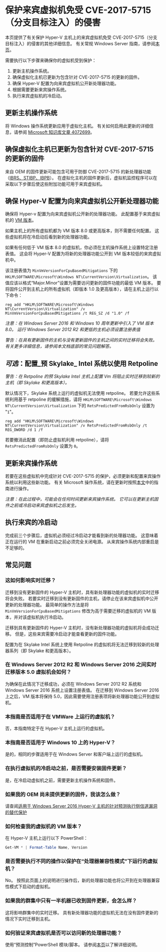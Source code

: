 # <a name="protecting-guest-virtual-machines-from-cve-2017-5715-branch-target-injection"></a>保护来宾虚拟机免受 CVE-2017-5715（分支目标注入）的侵害

本页提供了有关保护 Hyper-V 主机上的来宾虚拟机免受 CVE-2017-5715（分支目标注入）的侵害的其他详细信息。  有关常规 Windows Server 指南，请参阅[本页](https://support.microsoft.com/help/4072698/windows-server-guidance-to-protect-against-the-speculative-execution)。

需要执行以下步骤来确保你的虚拟机受到保护：

1. 更新主机操作系统。
2. 确保虚拟化主机已更新为包含针对 CVE-2017-5715 的更新的固件。
3. 确保 Hyper-V 配置为向来宾虚拟机公开新处理器功能。
4. 根据需要更新来宾操作系统。 
5. 执行来宾虚拟机的冷启动。

## <a name="update-the-host-operating-system"></a>更新主机操作系统

将 Windows 操作系统更新应用于虚拟化主机。 有关如何启用此更新的详细信息，请参阅 [Microsoft 知识库文章 4072699](https://support.microsoft.com/help/4072699)。

## <a name="ensure-the-virtualization-host-has-been-updated-to-firmware-which-contains-updates-for-cve-2017-5715"></a>确保虚拟化主机已更新为包含针对 CVE-2017-5715 的更新的固件

来自 OEM 的固件更新可能包含可用于防御 CVE-2017-5715 的新处理器功能（[IBRS、STIBP、IBPB](https://newsroom.intel.com/wp-content/uploads/sites/11/2018/01/Intel-Analysis-of-Speculative-Execution-Side-Channels.pdf)）。  在虚拟化主机的固件更新后，虚拟机监控程序可以在采取以下步骤后使这些附加功能可用于来宾虚拟机。

## <a name="ensure-hyper-v-is-configured-to-expose-new-processor-capabilities-to-guest-virtual-machines"></a>确保 Hyper-V 配置为向来宾虚拟机公开新处理器功能

确保将 Hyper-v 配置为向来宾虚拟机公开新的处理器功能。  此配置基于来宾虚拟机的 [VM 版本](https://docs.microsoft.com/windows-server/virtualization/hyper-v/deploy/upgrade-virtual-machine-version-in-hyper-v-on-windows-or-windows-server)。 

如果主机上的所有虚拟机都为 VM 版本 8.0 或更高版本，则不需要任何配置。  这些虚拟机将在冷启动后看到新的处理器功能。

如果有任何低于 VM 版本 8.0 的虚拟机，你必须在主机操作系统上设置特定注册表值。  这会将 Hyper-V 配置为将新的处理器功能公开到 VM 版本较低的来宾虚拟机中。

该注册表值为 `MinVmVersionForCpuBasedMitigations` 下的 `HKLM\SOFTWARE\Microsoft\Windows NT\CurrentVersion\Virtualization`。  该值应该以格式“Major.Minor”设置为需要访问更新的固件功能的最低 VM 版本。  要将固件公开到主机上的所有虚拟机（即版本 1.0 及更高版本），请在主机上运行以下命令： 

```
reg add "HKLM\SOFTWARE\Microsoft\Windows NT\CurrentVersion\Virtualization" /v MinVmVersionForCpuBasedMitigations /t REG_SZ /d "1.0" /f
```
*注意：在 Windows Server 2016 和 Windows 10 周年更新中引入了 VM 版本8.0。 运行 Windows Server 2012 R2 和更低的主机必须设置注册表值*

*警告：在具有更新固件的主机与没有更新固件的主机之间的实时迁移将会失败。 有关更多详细信息，请参阅本文档底部的常见问题解答。*

## <a name="optional-configure-_pre-skylake_-intel-systems-to-use-retpoline"></a>*可选*：配置_预 Skylake_ Intel 系统以使用 Retpoline

*警告：在 Retpoline 的预 Skylake Intel 主机上配置 Vm 将阻止实时迁移到较新的主机（即 Skylake 和更高版本）。*

默认情况下，Skylake 系统上运行的虚拟机无法使用 retpoline。  若要允许这些系统利用基于 retpoline 的缓解措施，请将 `HKLM\SOFTWARE\Microsoft\Windows NT\CurrentVersion\Virtualization` 下的 `RetsPredictedFromRsbOnly` 设置为 "`1`"。 

```
reg add "HKLM\SOFTWARE\Microsoft\Windows NT\CurrentVersion\Virtualization" /v RetsPredictedFromRsbOnly /t REG_DWORD /d 1 /f
```

若要撤消此配置（即防止虚拟机利用 retpoline），请将 `RetsPredictedFromRsbOnly` 设置为 `0`。

## <a name="update-the-guest-operating-system"></a>更新来宾操作系统

若要在这些虚拟机中完成针对 CVE-2017-5715 的保护，必须更新和配置来宾操作系统以利用这些新功能。  有关 Microsoft 操作系统，请在更新时按照[本文](https://support.microsoft.com/help/4072698/windows-server-guidance-to-protect-against-the-speculative-execution)中的指南进行操作。

*注意：在此过程中，可能会在任何时间更新来宾操作系统。 它可以在更新主机固件之前或冷启动来宾虚拟机之后发生。*

## <a name="perform-a-cold-boot-of-the-guest"></a>执行来宾的冷启动

完成前三个步骤后，虚拟机必须经过冷启动才能看到新的处理器功能。  这意味着正在运行的 VM 在重新启动之前必须完全关闭电源。  从来宾操作系统内部重启是不足够的。

## <a name="frequently-asked-questions"></a>常见问题

### <a name="how-does-this-impact-live-migration"></a>这如何影响实时迁移？

迁移到没有更新固件的 Hyper-V 主机时，具有新处理器功能的虚拟机的实时迁移将会失败。  若要实时迁移到没有更新固件的主机，请停止在该来宾虚拟机中公开更新的处理器功能。  最简单的操作方法是将 `MinVmVersionForCpuBasedMitigations` 修改为高于需要迁移的虚拟机的 VM 版本，并对该虚拟机执行冷启动。

迁移到具有更新固件的 Hyper-V 主机时，没有新处理器功能的虚拟机将会成功迁移。  但是，这些来宾需要冷启动才能查看更新的固件功能。

配置为在 Skylake Intel 系统上使用 Retpoline 的虚拟机将无法迁移到较新的处理器系列（即 Skylake 和更高版本）。

### <a name="what-about-live-migration-of-version-50-virtual-machines-between-windows-server-2012r2-and-windows-server-2016"></a>在 Windows Server 2012 R2 和 Windows Server 2016 之间实时迁移版本 5.0 虚拟机会如何？
为确保在此情况下迁移成功，必须在 Windows Server 2012 R2 系统和 Windows Server 2016 系统上设置注册表值。  在迁移到 Windows Server 2016 上之后，VM 版本将保持 5.0，因此需要使用注册表项将新处理器功能公开到虚拟机。  

### <a name="does-this-guidance-apply-to-virtual-machines-running-on-vmware"></a>本指南是否适用于在 VMWare 上运行的虚拟机？
否，本指南特定于在 Hyper-V 主机上运行的虚拟机。

### <a name="does-this-guidance-apply-to-hyper-v-on-windows-10"></a>本指南是否适用于 Windows 10 上的 Hyper-V？
是的，相同的步骤适用于在 Windows Server 和客户端上运行的虚拟机。

### <a name="do-i-need-to-install-the-firmware-updates-before-performing-a-cold-boot-of-the-virtual-machines"></a>在执行虚拟机的冷启动之前，是否需要安装固件更新？
是，在冷启动虚拟机之前，需要更新主机操作系统和固件。

### <a name="what-can-i-do-if-my-oem-does-not-yet-provide-an-updated-firmware"></a>如果我的 OEM 尚未提供更新的固件，我该怎么做？
请查阅[适用于 Windows Server 2016 Hyper-V 主机的针对预测执行侧信道漏洞的替代保护](https://docs.microsoft.com/virtualization/hyper-v-on-windows/CVE-2017-5715-and-hyper-v-hosts)

### <a name="how-do-i-check-the-vm-version-for-my-virtual-machines"></a>如何检查我的虚拟机的 VM 版本？
在 Hyper-V 主机上运行以下 PowerShell：
``` PowerShell
Get-VM * | Format-Table Name, Version  
```

### <a name="do-i-need-to-do-something-different-to-protect-virtual-machines-running-under-processor-compatibility-mode"></a>是否需要执行不同的操作以保护在“处理器兼容性模式”下运行的虚拟机？
No。  按照此页面上的说明进行操作后，新的处理器功能也将公开到在处理器兼容性模式下启动的虚拟机。

### <a name="what-if-only-half-of-the-machines-in-my-cluster-have-received-a-firmware-update"></a>如果我的群集中只有一半机器已收到固件更新，会怎么样？
这将影响群集中的实时迁移。  具有新处理器功能的虚拟机无法在没有固件更新的情况下实时迁移到主机。  

### <a name="how-can-i-validate-that-the-guest-virtual-machine-has-access-to-the-new-processor-features"></a>如何验证来宾虚拟机是否可以访问新的处理器功能？
使用“预测控制”PowerShell 模块/脚本。  请参阅[本页](https://support.microsoft.com/help/4072698/windows-server-guidance-to-protect-against-the-speculative-execution)以了解详细说明。

